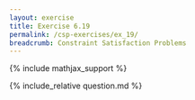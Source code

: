 ```yaml
---
layout: exercise
title: Exercise 6.19
permalink: /csp-exercises/ex_19/
breadcrumb: Constraint Satisfaction Problems
---
```


{% include mathjax_support %}

<div><i class="arrow-up loader" data-chapter="csp-exercises" data-exercise="ex_19" data-rating="0"></i></div>
{% include_relative question.md %}
